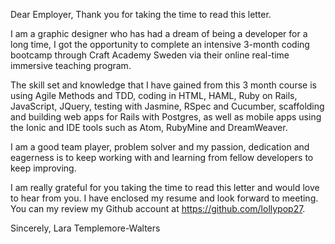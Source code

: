 Dear Employer,
Thank you for taking the time to read this letter.

I am a graphic designer who has had a dream of being a developer for a long time, I got the opportunity to complete an intensive 3-month coding bootcamp through Craft Academy Sweden via their online real-time immersive teaching program. 

The skill set and knowledge that I have gained from this 3 month course is using Agile Methods and TDD, coding in HTML, HAML, Ruby on Rails, JavaScript, JQuery, testing with Jasmine, RSpec and Cucumber, scaffolding and building web apps for Rails with Postgres, as well as mobile apps using the Ionic and IDE tools such as Atom, RubyMine and DreamWeaver.

I am a good team player, problem solver and my passion, dedication and eagerness is to keep working with and learning from fellow developers to keep improving.

I am really grateful for you taking the time to read this letter and would love to hear from you. I have enclosed my resume and look forward to meeting. You can my review my Github account at https://github.com/lollypop27.

Sincerely,
Lara Templemore-Walters
